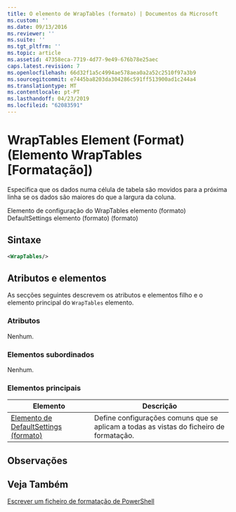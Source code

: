 ```yaml
---
title: O elemento de WrapTables (formato) | Documentos da Microsoft
ms.custom: ''
ms.date: 09/13/2016
ms.reviewer: ''
ms.suite: ''
ms.tgt_pltfrm: ''
ms.topic: article
ms.assetid: 47358eca-7719-4d77-9e49-676b78e25aec
caps.latest.revision: 7
ms.openlocfilehash: 66d32f1a5c4994ae578aea0a2a52c2510f97a3b9
ms.sourcegitcommit: e7445ba8203da304286c591ff513900ad1c244a4
ms.translationtype: MT
ms.contentlocale: pt-PT
ms.lasthandoff: 04/23/2019
ms.locfileid: "62083591"
---
```

# <a name="wraptables-element-format"></a>WrapTables Element (Format) (Elemento WrapTables [Formatação])

Especifica que os dados numa célula de tabela são movidos para a próxima linha se os dados são maiores do que a largura da coluna.

Elemento de configuração do WrapTables elemento (formato) DefaultSettings elemento (formato) (formato)

## <a name="syntax"></a>Sintaxe

```xml
<WrapTables/>
```

## <a name="attributes-and-elements"></a>Atributos e elementos

As secções seguintes descrevem os atributos e elementos filho e o elemento principal do `WrapTables` elemento.

### <a name="attributes"></a>Atributos

Nenhum.

### <a name="child-elements"></a>Elementos subordinados

Nenhum.

### <a name="parent-elements"></a>Elementos principais

|Elemento|Descrição|
|-------------|-----------------|
|[Elemento de DefaultSettings (formato)](./defaultsettings-element-format.md)|Define configurações comuns que se aplicam a todas as vistas do ficheiro de formatação.|

## <a name="remarks"></a>Observações

## <a name="see-also"></a>Veja Também

[Escrever um ficheiro de formatação de PowerShell](./writing-a-powershell-formatting-file.md)
